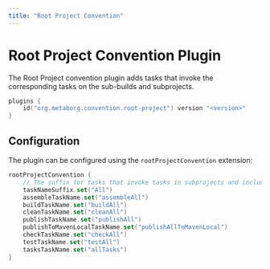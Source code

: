 ```yaml
---
title: "Root Project Convention"
---
```

# Root Project Convention Plugin
The Root Project convention plugin adds tasks that invoke the corresponding tasks on the sub-builds and subprojects.

```kotlin title="build.gradle.kts"
plugins {
    id("org.metaborg.convention.root-project") version "<version>"
}
```

## Configuration
The plugin can be configured using the `rootProjectConvention` extension:

```kotlin title="build.gradle.kts"
rootProjectConvention {
    // The suffix for tasks that invoke tasks in subprojects and included builds
    taskNameSuffix.set("All")
    assembleTaskName.set("assembleAll")
    buildTaskName.set("buildAll")
    cleanTaskName.set("cleanAll")
    publishTaskName.set("publishAll")
    publishToMavenLocalTaskName.set("publishAllToMavenLocal")
    checkTaskName.set("checkAll")
    testTaskName.set("testAll")
    tasksTaskName.set("allTasks")
}
```